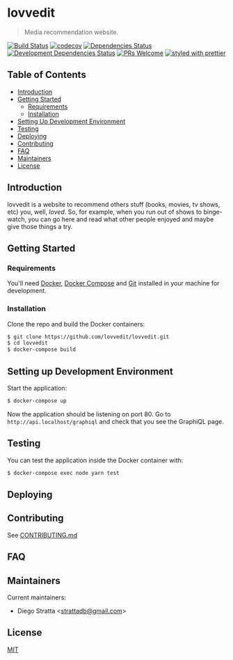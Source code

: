# lovvedit

> Media recommendation website.

[![Build Status](https://travis-ci.org/lovvedit/lovvedit.svg?branch=master)](https://travis-ci.org/lovvedit/lovvedit)
[![codecov](https://codecov.io/gh/lovvedit/lovvedit/branch/master/graph/badge.svg)](https://codecov.io/gh/lovvedit/lovvedit)
[![Dependencies Status](https://david-dm.org/lovvedit/lovvedit.svg)](https://david-dm.org/lovvedit/lovvedit)
[![Development Dependencies Status](https://david-dm.org/lovvedit/lovvedit/dev-status.svg)](https://david-dm.org/lovvedit/lovvedit?type=dev)
[![PRs Welcome](https://img.shields.io/badge/PRs-welcome-brightgreen.svg)](CONTRIBUTING.md)
[![styled with prettier](https://img.shields.io/badge/styled_with-prettier-ff69b4.svg)](https://github.com/prettier/prettier)

## Table of Contents

* [Introduction](#introduction)
* [Getting Started](#getting-started)
    * [Requirements](#requirements)
    * [Installation](#installation)
* [Setting Up Development Environment](#setting-up-development-environment)
* [Testing](#testing)
* [Deploying](#deploying)
* [Contributing](#contributing)
* [FAQ](#faq)
* [Maintainers](#maintainers)
* [License](#license)

## Introduction

lovvedit is a website to recommend others stuff (books, movies, tv shows, etc) you, well, *loved*.
So, for example, when you run out of shows to binge-watch, you can go here and read what other
people enjoyed and maybe give those things a try.

## Getting Started

### Requirements

You'll need [Docker](https://docs.docker.com/engine/installation/),
[Docker Compose](https://docs.docker.com/compose/install/)
and [Git](https://git-scm.com/) installed in your
machine for development.

### Installation

Clone the repo and build the Docker containers:

```bash
$ git clone https://github.com/lovvedit/lovvedit.git
$ cd lovvedit
$ docker-compose build
```

## Setting up Development Environment

Start the application:

```bash
$ docker-compose up
```

Now the application should be listening on port 80.
Go to `http://api.localhost/graphiql` and check that you see the GraphiQL page.

## Testing

You can test the application inside the Docker container with:

```bash
$ docker-compose exec node yarn test
```

## Deploying

## Contributing

See [CONTRIBUTING.md](CONTRIBUTING.md)

## FAQ

## Maintainers

Current maintainers:

* Diego Stratta <[strattadb@gmail.com](mailto:strattadb@gmail.com)>

## License

[MIT](https://opensource.org/licenses/MIT)
